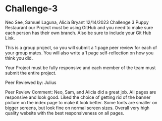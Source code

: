 # Challenge-3
Neo See, Samuel Laguna, Alicia Bryant
12/14/2023
Challenge 3 Puppy Restaurant
our Project must be using GitHub and you need to make sure each person has their own branch. Also be sure to include your Git Hub Link.

This is a group project, so you will submit a 1 page peer review for each of your group mates. You will also write a 1 page self-reflection on how you think you did.

Your Project must be fully responsive and each member of the team must submit the entire project.

Peer Reviewed by: Julius

Peer Review Comment: Neo, Sam, and Alicia did a great job. All pages are responsive and look good. Liked the choice of getting rid of the banner picture on the index page to make it look better. Some fonts are smaller on bigger screens, but look fine on normal screen sizes. Overall very high quality website with the best responsiveness on all pages.
